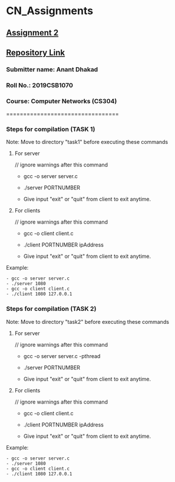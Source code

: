 # CN_Assignments

## [Assignment 2](https://drive.google.com/file/d/1B03a-nN1AmRiv6mcNSBhf4aLrboZo-wq/view)

## [Repository Link](https://github.com/dhakad-anant/CN_Assignments)

### Submitter name: Anant Dhakad

### Roll No.: 2019CSB1070

### Course: Computer Networks (CS304)

=================================

### Steps for compilation (TASK 1)

Note: Move to directory "task1\" before executing these commands

1. For server
    
    // ignore warnings after this command
    - gcc -o server server.c    
    - ./server PORTNUMBER

    - Give input "exit" or "quit" from client to exit anytime.

2. For clients 
    
    // ignore warnings after this command
    - gcc -o client client.c    
    - ./client PORTNUMBER ipAddress

    - Give input "exit" or "quit" from client to exit anytime.


Example:

    - gcc -o server server.c
    - ./server 1080
    - gcc -o client client.c
    - ./client 1080 127.0.0.1

### Steps for compilation (TASK 2)

Note: Move to directory "task2\" before executing these commands

1. For server

    // ignore warnings after this command
    - gcc -o server server.c -pthread  
    - ./server PORTNUMBER

    - Give input "exit" or "quit" from client to exit anytime.

2. For clients

    // ignore warnings after this command
    - gcc -o client client.c    
    - ./client PORTNUMBER ipAddress

    - Give input "exit" or "quit" from client to exit anytime.


Example:

    - gcc -o server server.c
    - ./server 1080
    - gcc -o client client.c
    - ./client 1080 127.0.0.1
